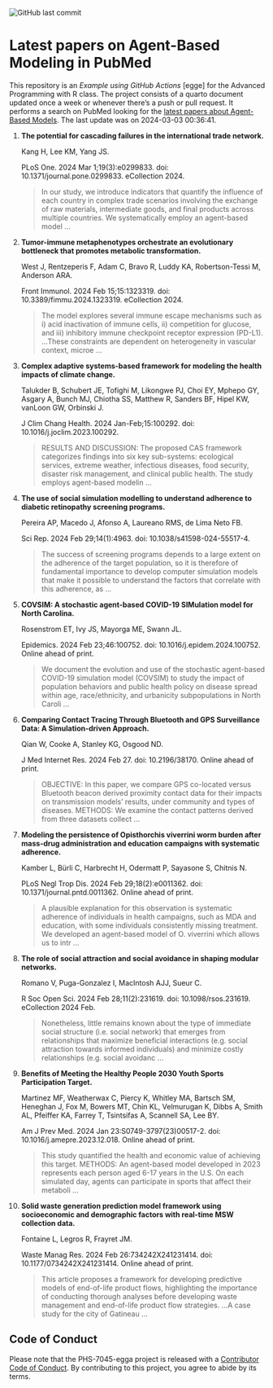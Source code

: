 ![GitHub last
commit](https://img.shields.io/github/last-commit/UofUEpiBio/PHS-7045-egga.png)

# Latest papers on Agent-Based Modeling in PubMed

This repository is an *Example using GitHub Actions* \[egge\] for the
Advanced Programming with R class. The project consists of a quarto
document updated once a week or whenever there’s a push or pull request.
It performs a search on PubMed looking for the <a
href="https://pubmed.ncbi.nlm.nih.gov/?term=agent-based+model&amp;sort=date"
target="_blank">latest papers about Agent-Based Models</a>. The last
update was on 2024-03-03 00:36:41.

<div class="cell">

</div>

1.  **The potential for cascading failures in the international trade
    network.**

    Kang H, Lee KM, Yang JS.

    PLoS One. 2024 Mar 1;19(3):e0299833. doi:
    10.1371/journal.pone.0299833. eCollection 2024.

    > In our study, we introduce indicators that quantify the influence
    > of each country in complex trade scenarios involving the exchange
    > of raw materials, intermediate goods, and final products across
    > multiple countries. We systematically employ an agent-based model
    > …

2.  **Tumor-immune metaphenotypes orchestrate an evolutionary bottleneck
    that promotes metabolic transformation.**

    West J, Rentzeperis F, Adam C, Bravo R, Luddy KA, Robertson-Tessi M,
    Anderson ARA.

    Front Immunol. 2024 Feb 15;15:1323319. doi:
    10.3389/fimmu.2024.1323319. eCollection 2024.

    > The model explores several immune escape mechanisms such as i)
    > acid inactivation of immune cells, ii) competition for glucose,
    > and iii) inhibitory immune checkpoint receptor expression (PD-L1).
    > …These constraints are dependent on heterogeneity in vascular
    > context, microe …

3.  **Complex adaptive systems-based framework for modeling the health
    impacts of climate change.**

    Talukder B, Schubert JE, Tofighi M, Likongwe PJ, Choi EY, Mphepo GY,
    Asgary A, Bunch MJ, Chiotha SS, Matthew R, Sanders BF, Hipel KW,
    vanLoon GW, Orbinski J.

    J Clim Chang Health. 2024 Jan-Feb;15:100292. doi:
    10.1016/j.joclim.2023.100292.

    > RESULTS AND DISCUSSION: The proposed CAS framework categorizes
    > findings into six key sub-systems: ecological services, extreme
    > weather, infectious diseases, food security, disaster risk
    > management, and clinical public health. The study employs
    > agent-based modelin …

4.  **The use of social simulation modelling to understand adherence to
    diabetic retinopathy screening programs.**

    Pereira AP, Macedo J, Afonso A, Laureano RMS, de Lima Neto FB.

    Sci Rep. 2024 Feb 29;14(1):4963. doi: 10.1038/s41598-024-55517-4.

    > The success of screening programs depends to a large extent on the
    > adherence of the target population, so it is therefore of
    > fundamental importance to develop computer simulation models that
    > make it possible to understand the factors that correlate with
    > this adherence, as …

5.  **COVSIM: A stochastic agent-based COVID-19 SIMulation model for
    North Carolina.**

    Rosenstrom ET, Ivy JS, Mayorga ME, Swann JL.

    Epidemics. 2024 Feb 23;46:100752. doi: 10.1016/j.epidem.2024.100752.
    Online ahead of print.

    > We document the evolution and use of the stochastic agent-based
    > COVID-19 simulation model (COVSIM) to study the impact of
    > population behaviors and public health policy on disease spread
    > within age, race/ethnicity, and urbanicity subpopulations in North
    > Caroli …

6.  **Comparing Contact Tracing Through Bluetooth and GPS Surveillance
    Data: A Simulation-driven Approach.**

    Qian W, Cooke A, Stanley KG, Osgood ND.

    J Med Internet Res. 2024 Feb 27. doi: 10.2196/38170. Online ahead of
    print.

    > OBJECTIVE: In this paper, we compare GPS co-located versus
    > Bluetooth beacon derived proximity contact data for their impacts
    > on transmission models’ results, under community and types of
    > diseases. METHODS: We examine the contact patterns derived from
    > three datasets collect …

7.  **Modeling the persistence of Opisthorchis viverrini worm burden
    after mass-drug administration and education campaigns with
    systematic adherence.**

    Kamber L, Bürli C, Harbrecht H, Odermatt P, Sayasone S, Chitnis N.

    PLoS Negl Trop Dis. 2024 Feb 29;18(2):e0011362. doi:
    10.1371/journal.pntd.0011362. Online ahead of print.

    > A plausible explanation for this observation is systematic
    > adherence of individuals in health campaigns, such as MDA and
    > education, with some individuals consistently missing treatment.
    > We developed an agent-based model of O. viverrini which allows us
    > to intr …

8.  **The role of social attraction and social avoidance in shaping
    modular networks.**

    Romano V, Puga-Gonzalez I, MacIntosh AJJ, Sueur C.

    R Soc Open Sci. 2024 Feb 28;11(2):231619. doi: 10.1098/rsos.231619.
    eCollection 2024 Feb.

    > Nonetheless, little remains known about the type of immediate
    > social structure (i.e. social network) that emerges from
    > relationships that maximize beneficial interactions (e.g. social
    > attraction towards informed individuals) and minimize costly
    > relationships (e.g. social avoidanc …

9.  **Benefits of Meeting the Healthy People 2030 Youth Sports
    Participation Target.**

    Martinez MF, Weatherwax C, Piercy K, Whitley MA, Bartsch SM,
    Heneghan J, Fox M, Bowers MT, Chin KL, Velmurugan K, Dibbs A, Smith
    AL, Pfeiffer KA, Farrey T, Tsintsifas A, Scannell SA, Lee BY.

    Am J Prev Med. 2024 Jan 23:S0749-3797(23)00517-2. doi:
    10.1016/j.amepre.2023.12.018. Online ahead of print.

    > This study quantified the health and economic value of achieving
    > this target. METHODS: An agent-based model developed in 2023
    > represents each person aged 6-17 years in the U.S. On each
    > simulated day, agents can participate in sports that affect their
    > metaboli …

10. **Solid waste generation prediction model framework using
    socioeconomic and demographic factors with real-time MSW collection
    data.**

    Fontaine L, Legros R, Frayret JM.

    Waste Manag Res. 2024 Feb 26:734242X241231414. doi:
    10.1177/0734242X241231414. Online ahead of print.

    > This article proposes a framework for developing predictive models
    > of end-of-life product flows, highlighting the importance of
    > conducting thorough analyses before developing waste management
    > and end-of-life product flow strategies. …A case study for the
    > city of Gatineau …

## Code of Conduct

Please note that the PHS-7045-egga project is released with a
[Contributor Code of
Conduct](https://contributor-covenant.org/version/2/1/CODE_OF_CONDUCT.html).
By contributing to this project, you agree to abide by its terms.

